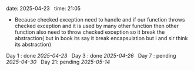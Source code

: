 date: 2025-04-23  
time: 21:05  

  - Because checked exception need to handle and if our function throws checked exception and it is used by many other function then other function also need to throw checked exception so it break the abstraction( but in book its say it break encapsulation but i and sir think its abstraction)

Day 1 : done *2025-04-23*  
Day 3 : done *2025-04-26*  
Day 7 : pending *2025-04-30*  
Day 21: pending *2025-05-14*